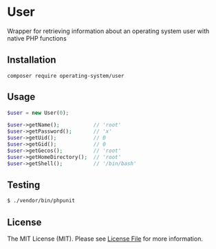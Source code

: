 # User

Wrapper for retrieving information about an operating system user with native PHP functions

## Installation

```
composer require operating-system/user
```

## Usage

```php
$user = new User(0);

$user->getName();           // 'root'
$user->getPassword();       // 'x'
$user->getUid();            // 0
$user->getGid();            // 0
$user->getGecos();          // 'root'
$user->getHomeDirectory();  // 'root'
$user->getShell();          // '/bin/bash'
```

## Testing

``` bash
$ ./vendor/bin/phpunit
```

## License

The MIT License (MIT). Please see [License File](https://github.com/operating-system/user/blob/master/LICENSE) for more information.
